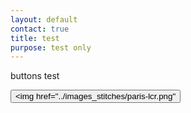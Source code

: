 ```yaml
---
layout: default
contact: true
title: test
purpose: test only
---
```


<style>
.shadow, img {
   box-shadow: 3px 3px 5px #088808 inset;
}
  
</style>

buttons test

<button type="button" onclick="alert('Hello world!')"><img href="../images_stitches/paris-lcr.png"</button>

[p-paris-lcr]: ../images_stitches/paris-lcr.png
